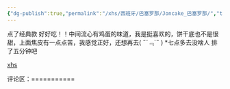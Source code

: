 ```yaml
---
{"dg-publish":true,"permalink":"/xhs/西班牙/巴塞罗那/Joncake_巴塞罗那/","tags":["rednote","巴塞罗那"],"created":"2025-03-17T22:07:50.427+08:00","updated":"2025-03-20T22:46:14.738+08:00"}
---
```


 

点了经典款 好好吃！！中间流心有鸡蛋的味道，我是挺喜欢的，饼干底也不是很甜，上面焦皮有一点点苦，我感觉正好，还想再去( ﻿˶﻿´﹃`˵﻿ )
*七点多去没啥人 排了五分钟吧

[xhs](https://www.xiaohongshu.com/explore/64a83d1e0000000034015cec?xsec_token=ABPlpWW_Sbjmy5k7ImJYC_z0uAt7yzFkywnuIRGfhGfxM=&xsec_source=pc_user)

评论区：===========

